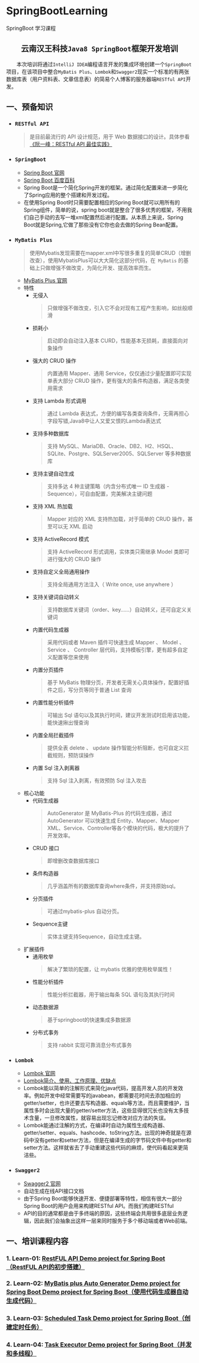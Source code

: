 # SpringBootLearning
SpringBoot 学习课程

## <center>云南汉王科技`Java8 SpringBoot`框架开发培训</center>

&emsp;&emsp;本次培训将通过`IntelliJ IDEA`编程语言开发的集成环境创建一个`SpringBoot`项目，在该项目中整合`MyBatis Plus`、`Lombok`和`Swagger2`现实一个标准的有两张数据库表（用户资料表、文章信息表）的简易个人博客的服务器端`RESTful API`开发。

## 一、预备知识

* ### `RESTful API`
  > 是目前最流行的 API 设计规范，用于 Web 数据接口的设计。具体参看[《阮一峰：RESTful API 最佳实践》](http://www.ruanyifeng.com/blog/2018/10/restful-api-best-practices.html)
* ### `SpringBoot`
  * [Spring Boot 官网](https://spring.io/projects/spring-boot/)
  * [Spring Boot 百度百科](https://baike.baidu.com/item/Spring%20Boot/20249767?fr=aladdin)
  * Spring Boot是一个简化Spring开发的框架。通过简化配置来进一步简化了Spring应用的整个搭建和开发过程。
  * 在使用Spring Boot时只需要配置相应的Spring Boot就可以用所有的Spring组件，简单的说，spring boot就是整合了很多优秀的框架，不用我们自己手动的去写一堆xml配置然后进行配置。从本质上来说，Spring Boot就是Spring,它做了那些没有它你也会去做的Spring Bean配置。
* ### `MyBatis Plus`
  > 使用Mybatis发现需要在mapper.xml中写很多重复的简单CRUD（增删改查），使用MybatisPlus可以大大简化这部分代码，在` MyBatis` 的基础上只做增强不做改变，为简化开发、提高效率而生。 
  * [MyBatis Plus 官网](https://mp.baomidou.com/)
  * 特性
    * 无侵入
      > 只做增强不做改变，引入它不会对现有工程产生影响，如丝般顺滑
    * 损耗小
      > 启动即会自动注入基本 CURD，性能基本无损耗，直接面向对象操作
    * 强大的 CRUD 操作
      > 内置通用 Mapper、通用 Service，仅仅通过少量配置即可实现单表大部分 CRUD 操作，更有强大的条件构造器，满足各类使用需求
    * 支持 Lambda 形式调用
      > 通过 Lambda 表达式，方便的编写各类查询条件，无需再担心字段写错,Java8中让人又爱又恨的Lambda表达式
    * 支持多种数据库
      > 支持 MySQL、MariaDB、Oracle、DB2、H2、HSQL、SQLite、Postgre、SQLServer2005、SQLServer 等多种数据库
    * 支持主键自动生成
      > 支持多达 4 种主键策略（内含分布式唯一 ID 生成器 - Sequence），可自由配置，完美解决主键问题
    * 支持 XML 热加载
      > Mapper 对应的 XML 支持热加载，对于简单的 CRUD 操作，甚至可以无 XML 启动
    * 支持 ActiveRecord 模式
      > 支持 ActiveRecord 形式调用，实体类只需继承 Model 类即可进行强大的 CRUD 操作
    * 支持自定义全局通用操作
      > 支持全局通用方法注入（ Write once, use anywhere ）
    * 支持关键词自动转义
      > 支持数据库关键词（order、key……）自动转义，还可自定义关键词
    * 内置代码生成器
      > 采用代码或者 Maven 插件可快速生成 Mapper 、 Model 、 Service 、 Controller 层代码，支持模板引擎，更有超多自定义配置等您来使用
    * 内置分页插件
      > 基于 MyBatis 物理分页，开发者无需关心具体操作，配置好插件之后，写分页等同于普通 List 查询
    * 内置性能分析插件
      > 可输出 Sql 语句以及其执行时间，建议开发测试时启用该功能，能快速揪出慢查询
    * 内置全局拦截插件
      > 提供全表 delete 、 update 操作智能分析阻断，也可自定义拦截规则，预防误操作
    * 内置 Sql 注入剥离器
      > 支持 Sql 注入剥离，有效预防 Sql 注入攻击
  * 核心功能
    * 代码生成器
      > AutoGenerator 是 MyBatis-Plus 的代码生成器，通过 AutoGenerator 可以快速生成 Entity、Mapper、Mapper XML、Service、Controller等各个模块的代码，极大的提升了开发效率。
    * CRUD 接口
      > 即增删改查数据库接口
    * 条件构造器
      > 几乎涵盖所有的数据库查询where条件，并支持原始sql。
    * 分页插件
      > 可通过mybatis-plus 自动分页。
    * Sequence主键
      > 实体主键支持Sequence，自动生成主键。
  * 扩展插件
    * 通用枚举
      > 解决了繁琐的配置，让 mybatis 优雅的使用枚举属性！
    * 性能分析插件
      > 性能分析拦截器，用于输出每条 SQL 语句及其执行时间
    * 动态数据源
      > 基于springboot的快速集成多数据源
    * 分布式事务
      > 支持 rabbit 实现可靠消息分布式事务
* ### `Lombok`
  * [Lombok 官网](https://projectlombok.org/)
  * [Lombok简介、使用、工作原理、优缺点](https://blog.csdn.net/ThinkWon/article/details/101392808)
  * Lombok能以简单的注解形式来简化java代码，提高开发人员的开发效率。例如开发中经常需要写的javabean，都需要花时间去添加相应的getter/setter，也许还要去写构造器、equals等方法，而且需要维护，当属性多时会出现大量的getter/setter方法，这些显得很冗长也没有太多技术含量，一旦修改属性，就容易出现忘记修改对应方法的失误。
  * Lombok能通过注解的方式，在编译时自动为属性生成构造器、getter/setter、equals、hashcode、toString方法。出现的神奇就是在源码中没有getter和setter方法，但是在编译生成的字节码文件中有getter和setter方法。这样就省去了手动重建这些代码的麻烦，使代码看起来更简洁些。
* ### `Swagger2`
  * [Swagger2 官网](https://swagger.io/)
  * 自动生成在线API接口文档
  * 由于Spring Boot能够快速开发、便捷部署等特性，相信有很大一部分Spring Boot的用户会用来构建RESTful API。而我们构建RESTful
  * API的目的通常都是由于多终端的原因，这些终端会共用很多底层业务逻辑，因此我们会抽象出这样一层来同时服务于多个移动端或者Web前端。

## 一、培训课程内容
### 1. Learn-01: [RestFUL API Demo project for Spring Boot（RestFUL API的初步搭建）](./restful)

### 2. Learn-02: [MyBatis plus Auto Generator Demo project for Spring Boot Demo project for Spring Boot（使用代码生成器自动生成代码）](./generator)

### 3. Learn-03: [Scheduled Task Demo project for Spring Boot（创建定时任务）](./scheduled)

### 4. Learn-04: [Task Executor Demo project for Spring Boot（并发和多线程）](./task-executor)